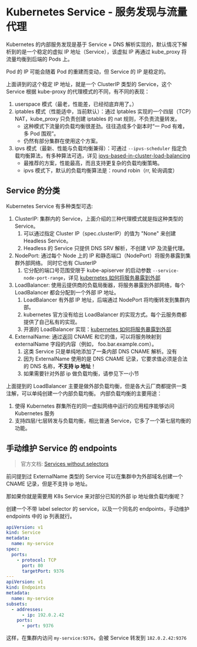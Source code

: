 
# Kubernetes Service - 服务发现与流量代理

Kubernetes 的内部服务发现是基于 Service + DNS 解析实现的，默认情况下解析到的是一个稳定的虚拟 IP 地址（Service），该虚拟 IP 再通过 kube_proxy 将流量均衡到后端的 Pods 上。

Pod 的 IP 可能会随着 Pod 的重建而变动，但 Service 的 IP 是稳定的。

上面讲到的这个稳定 IP 地址，就是一个 ClusterIP 类型的 Service，这个 Service 根据 kube-proxy 的代理模式的不同，有不同的表现：

1. userspace 模式（最老，性能差，已经彻底弃用了。）
1. iptables  模式（性能适中，当前默认）：通过 Iptables 实现的一个四层（TCP）NAT，kube_proxy 只负责创建 iptables 的 nat 规则，不负责流量转发。
    - 这种模式下流量的负载均衡很差劲。往往造成多个副本时“一 Pod 有难，多 Pod 围观”。
    - 仍然有部分集群在使用这个方案。
1. ipvs 模式（最新、性能与负载均衡兼得）：可通过 `--ipvs-scheduler` 指定负载均衡算法，有多种算法可选，详见 [ipvs-based-in-cluster-load-balancing](https://kubernetes.io/blog/2018/07/09/ipvs-based-in-cluster-load-balancing-deep-dive/)
    - 最推荐的方案，性能最高，而且支持更复杂的负载均衡策略。
    - ipvs 模式下，默认的负载均衡算法是：round robin（rr, 轮询调度）


## Service 的分类

Kubernetes Service 有多种类型可选:

1. ClusterIP: 集群内的 Service，上面介绍的三种代理模式就是指这种类型的 Service。 
   1. 可以通过指定 Cluster IP（spec.clusterIP）的值为 "None" 来创建 Headless Service。
   2. Headless 的 Service 只提供 DNS SRV 解析，不创建 VIP 及流量代理。
2. NodePort: 通过每个 Node 上的 IP 和静态端口（NodePort）将服务暴露到集群外部网络。 同时它也有 ClusterIP
   1. 它分配的端口号范围受限于 kube-apiserver 的启动参数 `--service-node-port-range`，详见 [kubernetes 如何将服务暴露到外部](./将服务暴露到外部.md)
3. LoadBalancer: 使用云提供商的负载局衡器，将服务暴露到外部网络，每个 LoadBalancer 都会分配到一个外部 IP 地址。
   1. LoadBalancer 有外部 IP 地址，后端通过 NodePort 将均衡转发到集群内部。
   2. kubernetes 官方没有给出 LoadBalancer 的实现方式。每个云服务商都提供了自己私有的实现。
   3. 开源的 LoadBalancer 实现：[kubernetes 如何将服务暴露到外部](./将服务暴露到外部.md)
4. ExternalName: 通过返回 CNAME 和它的值，可以将服务映射到 externalName 字段的内容（例如， foo.bar.example.com）。 
   1. 这类 Service 只是单纯地添加了一条内部 DNS CNAME 解析。没有
   2. 因为 ExternalName 使用的是 DNS CNAME 记录，它要求值必须是合法的 DNS 名称，**不支持 ip 地址**！
    3. 如果需要针对外部 ip 做负载均衡，请参见下一小节

上面提到的 LoadBalancer 主要是做外部负载均衡，但是各大云厂商都提供一类注解，可以单纯创建一个内部负载均衡。
内部负载均衡的主要用途：

   1. 使得 Kubernetes 群集所在的同一虚拟网络中运行的应用程序能够访问 Kubernetes 服务
   2. 支持四层/七层转发与负载均衡，相比普通 Service，它多了一个第七层均衡的功能。



## 手动维护 Service 的 endpoints

>官方文档: [Services without selectors](https://kubernetes.io/docs/concepts/services-networking/service/#services-without-selectors)

前问提到过 ExternalName 类型的 Service 可以在集群中为外部域名创建一个 CNAME 记录，但是不支持 ip 地址。

那如果你就是需要用 K8s Service 来对部分已知的外部 ip 地址做负载均衡呢？

创建一个不带 label selector 的 service，以及一个同名的 endpoints，手动维护 endpoints 中的 ip 列表就行。

```yaml
apiVersion: v1
kind: Service
metadata:
  name: my-service
spec:
  ports:
    - protocol: TCP
      port: 80
      targetPort: 9376
---
apiVersion: v1
kind: Endpoints
metadata:
  name: my-service
subsets:
  - addresses:
      - ip: 192.0.2.42
    ports:
      - port: 9376
```

这样，在集群内访问 `my-service:9376`，会被 Service 转发到 `182.0.2.42:9376`
